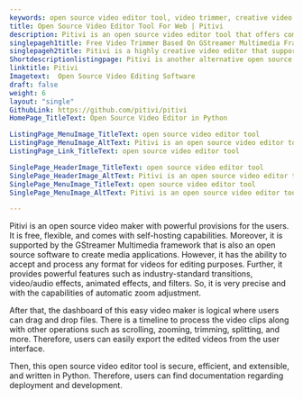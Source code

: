 ```yaml
---
keywords: open source video editor tool, video trimmer, creative video editor, easy video maker, open source video maker
title: Open Source Video Editor Tool For Web | Pitivi
description: Pitivi is an open source video editor tool that offers comprehensive documentation. Features include animated effects, automatic zoom adjustment and more.
singlepageh1title: Free Video Trimmer Based On GStreamer Multimedia Framework
singlepageh2title: Pitivi is a highly creative video editor that supports any format of video for editing. Real-time trimming previews, non modal cutting, are prominent features.
Shortdescriptionlistingpage: Pitivi is another alternative open source video editor tool that provides powerful features such as automatic zoom adjustment, rich timeline, effects, trimming and more.
linktitle: Pitivi
Imagetext:  Open Source Video Editing Software
draft: false
weight: 6
layout: "single"
GithubLink: https://github.com/pitivi/pitivi
HomePage_TitleText: Open Source Video Editor in Python

ListingPage_MenuImage_TitleText: open source video editor tool
ListingPage_MenuImage_AltText: Pitivi is an open source video editor tool
ListingPage_Link_TitleText: open source video editor tool

SinglePage_HeaderImage_TitleText: open source video editor tool
SinglePage_HeaderImage_AltText: Pitivi is an open source video editor tool
SinglePage_MenuImage_TitleText: open source video editor tool
SinglePage_MenuImage_AltText: Pitivi is an open source video editor tool

---
```


Pitivi is an open source video maker with powerful provisions for the users. It is free, flexible, and comes with self-hosting capabilities. Moreover, it is supported by the GStreamer Multimedia framework that is also an open source software to create media applications. However, it has the ability to accept and process any format for videos for editing purposes. Further, it provides powerful features such as industry-standard transitions, video/audio effects, animated effects, and filters. So, it is very precise and with the capabilities of automatic zoom adjustment.

After that, the dashboard of this easy video maker is logical where users can drag and drop files. There is a timeline to process the video clips along with other operations such as scrolling, zooming, trimming, splitting, and more.  Therefore, users can easily export the edited videos from the user interface.

Then, this open source video editor tool is secure, efficient, and extensible, and written in Python. Therefore, users can find documentation regarding deployment and development.

<a class="anchor" id="requirements" name="requirements" style="font-size: 12.16px;"></a>
